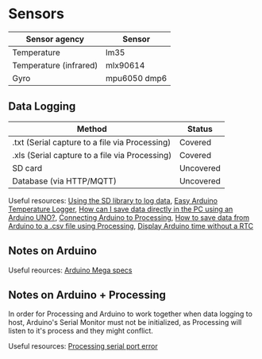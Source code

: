# Sensors

| Sensor agency          | Sensor       |
| ---------------------- | ------------ |
| Temperature            | lm35         |
| Temperature (infrared) | mlx90614     |
| Gyro                   | mpu6050 dmp6 |

## Data Logging

| Method                                         | Status    |
| ---------------------------------------------- | --------- |
| .txt (Serial capture to a file via Processing) | Covered   |
| .xls (Serial capture to a file via Processing) | Covered   |
| SD card                                        | Uncovered |
| Database (via HTTP/MQTT)                       | Uncovered |

Useful resources: [Using the SD library to log data](https://www.arduino.cc/en/Tutorial/Datalogger), [Easy Arduino Temperature Logger](http://henrysbench.capnfatz.com/henrys-bench/arduino-projects-tips-and-more/easy-arduino-temperature-logger/), [How can I save data directly in the PC using an Arduino UNO?](https://www.researchgate.net/post/How_can_I_save_data_directly_in_the_pc_using_an_Arduino_UNO), [Connecting Arduino to Processing](https://learn.sparkfun.com/tutorials/connecting-arduino-to-processing/all),
[How to save data from Arduino to a .csv file using Processing](https://www.hackerscapes.com/2014/11/how-to-save-data-from-arduino-to-a-csv-file-using-processing/), [Display Arduino time without a RTC](https://www.youtube.com/watch?v=Jwdoah5Fg5g)

## Notes on Arduino

Useful reources: [Arduino Mega specs](http://www.mantech.co.za/datasheets/products/A000047.pdf)

## Notes on Arduino + Processing

In order for Processing and Arduino to work together when data logging to host, Arduino's Serial Monitor must not be initialized, as Processing will listen to it's process and they might conflict.

Useful resources: [Processing serial port error](https://stackoverflow.com/questions/25569040/processing-serial-port-error)
